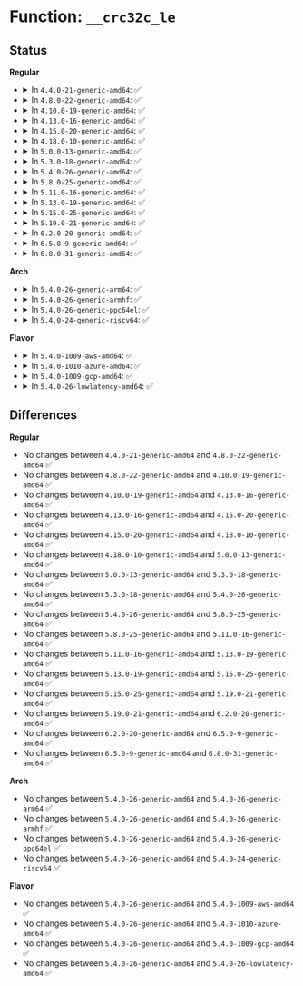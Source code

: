 # Function: <code>__crc32c_le</code>

## Status
<b>Regular</b>
<ul>
<li>
<details>
<summary>In <code>4.4.0-21-generic-amd64</code>: ✅</summary>

```c
u32 __crc32c_le(u32 crc, const unsigned char * p, size_t len)
```

```json
{
  "name": "__crc32c_le",
  "collision_type": "Unique Global",
  "inline_type": "No",
  "funcs": [
    {
      "addr": 18446744071583066624,
      "name": "__crc32c_le",
      "external": true,
      "loc": "lib/crc32.c:199",
      "file": "lib/crc32.c",
      "inline": "seen, unknown",
      "caller_inline": [],
      "caller_func": [
        "crypto/crc32c_generic.c:chksum_digest",
        "crypto/crc32c_generic.c:chksum_finup",
        "crypto/crc32c_generic.c:chksum_update"
      ]
    }
  ],
  "symbols": [
    {
      "addr": 18446744071583066624,
      "name": "__crc32c_le",
      "section": ".text",
      "bind": "STB_GLOBAL",
      "size": 254
    }
  ]
}
```
</details>
</li>
<li>
<details>
<summary>In <code>4.8.0-22-generic-amd64</code>: ✅</summary>

```c
u32 __crc32c_le(u32 crc, const unsigned char * p, size_t len)
```

```json
{
  "name": "__crc32c_le",
  "collision_type": "Unique Global",
  "inline_type": "No",
  "funcs": [
    {
      "addr": 18446744071583360944,
      "name": "__crc32c_le",
      "external": true,
      "loc": "lib/crc32.c:199",
      "file": "lib/crc32.c",
      "inline": "seen, unknown",
      "caller_inline": [],
      "caller_func": [
        "crypto/crc32c_generic.c:chksum_digest",
        "crypto/crc32c_generic.c:chksum_finup",
        "crypto/crc32c_generic.c:chksum_update"
      ]
    }
  ],
  "symbols": [
    {
      "addr": 18446744071583360944,
      "name": "__crc32c_le",
      "section": ".text",
      "bind": "STB_GLOBAL",
      "size": 353
    }
  ]
}
```
</details>
</li>
<li>
<details>
<summary>In <code>4.10.0-19-generic-amd64</code>: ✅</summary>

```c
u32 __crc32c_le(u32 crc, const unsigned char * p, size_t len)
```

```json
{
  "name": "__crc32c_le",
  "collision_type": "Unique Global",
  "inline_type": "No",
  "funcs": [
    {
      "addr": 18446744071583486320,
      "name": "__crc32c_le",
      "external": true,
      "loc": "lib/crc32.c:199",
      "file": "lib/crc32.c",
      "inline": "seen, unknown",
      "caller_inline": [],
      "caller_func": [
        "crypto/crc32c_generic.c:chksum_digest",
        "crypto/crc32c_generic.c:chksum_finup",
        "crypto/crc32c_generic.c:chksum_update"
      ]
    }
  ],
  "symbols": [
    {
      "addr": 18446744071583486320,
      "name": "__crc32c_le",
      "section": ".text",
      "bind": "STB_GLOBAL",
      "size": 353
    }
  ]
}
```
</details>
</li>
<li>
<details>
<summary>In <code>4.13.0-16-generic-amd64</code>: ✅</summary>

```c
u32 __crc32c_le(u32 crc, const unsigned char * p, size_t len)
```

```json
{
  "name": "__crc32c_le",
  "collision_type": "Unique Global",
  "inline_type": "No",
  "funcs": [
    {
      "addr": 18446744071583508576,
      "name": "__crc32c_le",
      "external": true,
      "loc": "lib/crc32.c:199",
      "file": "lib/crc32.c",
      "inline": "seen, unknown",
      "caller_inline": [],
      "caller_func": [
        "crypto/crc32c_generic.c:chksum_digest",
        "crypto/crc32c_generic.c:chksum_finup",
        "crypto/crc32c_generic.c:chksum_update"
      ]
    }
  ],
  "symbols": [
    {
      "addr": 18446744071583508576,
      "name": "__crc32c_le",
      "section": ".text",
      "bind": "STB_GLOBAL",
      "size": 349
    }
  ]
}
```
</details>
</li>
<li>
<details>
<summary>In <code>4.15.0-20-generic-amd64</code>: ✅</summary>

```c
u32 __crc32c_le(u32 crc, const unsigned char * p, size_t len)
```

```json
{
  "name": "__crc32c_le",
  "collision_type": "Unique Global",
  "inline_type": "No",
  "funcs": [
    {
      "addr": 18446744071583690672,
      "name": "__crc32c_le",
      "external": true,
      "loc": "lib/crc32.c:199",
      "file": "lib/crc32.c",
      "inline": "seen, unknown",
      "caller_inline": [],
      "caller_func": [
        "crypto/crc32c_generic.c:chksum_digest",
        "crypto/crc32c_generic.c:chksum_finup",
        "crypto/crc32c_generic.c:chksum_update"
      ]
    }
  ],
  "symbols": [
    {
      "addr": 18446744071583690672,
      "name": "__crc32c_le",
      "section": ".text",
      "bind": "STB_GLOBAL",
      "size": 349
    }
  ]
}
```
</details>
</li>
<li>
<details>
<summary>In <code>4.18.0-10-generic-amd64</code>: ✅</summary>

```c
u32 __crc32c_le(u32 crc, const unsigned char * p, size_t len)
```

```json
{
  "name": "__crc32c_le",
  "collision_type": "Unique Global",
  "inline_type": "No",
  "funcs": [
    {
      "addr": 18446744071583908320,
      "name": "__crc32c_le",
      "external": true,
      "loc": "lib/crc32.c:199",
      "file": "lib/crc32.c",
      "inline": "seen, unknown",
      "caller_inline": [],
      "caller_func": [
        "crypto/crc32c_generic.c:chksum_digest",
        "crypto/crc32c_generic.c:chksum_finup",
        "crypto/crc32c_generic.c:chksum_update"
      ]
    }
  ],
  "symbols": [
    {
      "addr": 18446744071583908320,
      "name": "__crc32c_le",
      "section": ".text",
      "bind": "STB_GLOBAL",
      "size": 331
    }
  ]
}
```
</details>
</li>
<li>
<details>
<summary>In <code>5.0.0-13-generic-amd64</code>: ✅</summary>

```c
u32 __crc32c_le(u32 crc, const unsigned char * p, size_t len)
```

```json
{
  "name": "__crc32c_le",
  "collision_type": "Unique Global",
  "inline_type": "No",
  "funcs": [
    {
      "addr": 18446744071583992880,
      "name": "__crc32c_le",
      "external": true,
      "loc": "lib/crc32.c:200",
      "file": "lib/crc32.c",
      "inline": "seen, unknown",
      "caller_inline": [],
      "caller_func": [
        "crypto/crc32c_generic.c:chksum_digest",
        "crypto/crc32c_generic.c:chksum_finup",
        "crypto/crc32c_generic.c:chksum_update"
      ]
    }
  ],
  "symbols": [
    {
      "addr": 18446744071583992880,
      "name": "__crc32c_le",
      "section": ".text",
      "bind": "STB_WEAK",
      "size": 331
    }
  ]
}
```
</details>
</li>
<li>
<details>
<summary>In <code>5.3.0-18-generic-amd64</code>: ✅</summary>

```c
u32 __crc32c_le(u32 crc, const unsigned char * p, size_t len)
```

```json
{
  "name": "__crc32c_le",
  "collision_type": "Unique Global",
  "inline_type": "No",
  "funcs": [
    {
      "addr": 18446744071584176272,
      "name": "__crc32c_le",
      "external": true,
      "loc": "lib/crc32.c:200",
      "file": "lib/crc32.c",
      "inline": "seen, unknown",
      "caller_inline": [],
      "caller_func": [
        "crypto/crc32c_generic.c:chksum_digest",
        "crypto/crc32c_generic.c:chksum_finup",
        "crypto/crc32c_generic.c:chksum_update"
      ]
    }
  ],
  "symbols": [
    {
      "addr": 18446744071584176272,
      "name": "__crc32c_le",
      "section": ".text",
      "bind": "STB_WEAK",
      "size": 246
    }
  ]
}
```
</details>
</li>
<li>
<details>
<summary>In <code>5.4.0-26-generic-amd64</code>: ✅</summary>

```c
u32 __crc32c_le(u32 crc, const unsigned char * p, size_t len)
```

```json
{
  "name": "__crc32c_le",
  "collision_type": "Unique Global",
  "inline_type": "No",
  "funcs": [
    {
      "addr": 18446744071584309968,
      "name": "__crc32c_le",
      "external": true,
      "loc": "lib/crc32.c:200",
      "file": "lib/crc32.c",
      "inline": "seen, unknown",
      "caller_inline": [],
      "caller_func": [
        "crypto/crc32c_generic.c:chksum_digest",
        "crypto/crc32c_generic.c:chksum_finup",
        "crypto/crc32c_generic.c:chksum_update"
      ]
    }
  ],
  "symbols": [
    {
      "addr": 18446744071584309968,
      "name": "__crc32c_le",
      "section": ".text",
      "bind": "STB_WEAK",
      "size": 246
    }
  ]
}
```
</details>
</li>
<li>
<details>
<summary>In <code>5.8.0-25-generic-amd64</code>: ✅</summary>

```c
u32 __crc32c_le(u32 crc, const unsigned char * p, size_t len)
```

```json
{
  "name": "__crc32c_le",
  "collision_type": "Unique Global",
  "inline_type": "No",
  "funcs": [
    {
      "addr": 18446744071584721200,
      "name": "__crc32c_le",
      "external": true,
      "loc": "lib/crc32.c:200",
      "file": "lib/crc32.c",
      "inline": "seen, unknown",
      "caller_inline": [],
      "caller_func": [
        "crypto/crc32c_generic.c:chksum_digest",
        "crypto/crc32c_generic.c:chksum_finup",
        "crypto/crc32c_generic.c:chksum_update"
      ]
    }
  ],
  "symbols": [
    {
      "addr": 18446744071584721200,
      "name": "__crc32c_le",
      "section": ".text",
      "bind": "STB_WEAK",
      "size": 18
    }
  ]
}
```
</details>
</li>
<li>
<details>
<summary>In <code>5.11.0-16-generic-amd64</code>: ✅</summary>

```c
u32 __crc32c_le(u32 crc, const unsigned char * p, size_t len)
```

```json
{
  "name": "__crc32c_le",
  "collision_type": "Unique Global",
  "inline_type": "No",
  "funcs": [
    {
      "addr": 18446744071584834336,
      "name": "__crc32c_le",
      "external": true,
      "loc": "lib/crc32.c:200",
      "file": "lib/crc32.c",
      "inline": "seen, unknown",
      "caller_inline": [],
      "caller_func": [
        "crypto/crc32c_generic.c:chksum_digest",
        "crypto/crc32c_generic.c:chksum_finup",
        "crypto/crc32c_generic.c:chksum_update"
      ]
    }
  ],
  "symbols": [
    {
      "addr": 18446744071584834336,
      "name": "__crc32c_le",
      "section": ".text",
      "bind": "STB_WEAK",
      "size": 18
    }
  ]
}
```
</details>
</li>
<li>
<details>
<summary>In <code>5.13.0-19-generic-amd64</code>: ✅</summary>

```c
u32 __crc32c_le(u32 crc, const unsigned char * p, size_t len)
```

```json
{
  "name": "__crc32c_le",
  "collision_type": "Unique Global",
  "inline_type": "No",
  "funcs": [
    {
      "addr": 18446744071584878960,
      "name": "__crc32c_le",
      "external": true,
      "loc": "lib/crc32.c:200",
      "file": "lib/crc32.c",
      "inline": "seen, unknown",
      "caller_inline": [],
      "caller_func": [
        "crypto/crc32c_generic.c:chksum_digest",
        "crypto/crc32c_generic.c:chksum_finup",
        "crypto/crc32c_generic.c:chksum_update"
      ]
    }
  ],
  "symbols": [
    {
      "addr": 18446744071584878960,
      "name": "__crc32c_le",
      "section": ".text",
      "bind": "STB_WEAK",
      "size": 18
    }
  ]
}
```
</details>
</li>
<li>
<details>
<summary>In <code>5.15.0-25-generic-amd64</code>: ✅</summary>

```c
u32 __crc32c_le(u32 crc, const unsigned char * p, size_t len)
```

```json
{
  "name": "__crc32c_le",
  "collision_type": "Unique Global",
  "inline_type": "No",
  "funcs": [
    {
      "addr": 18446744071585304544,
      "name": "__crc32c_le",
      "external": true,
      "loc": "lib/crc32.c:200",
      "file": "lib/crc32.c",
      "inline": "seen, unknown",
      "caller_inline": [],
      "caller_func": [
        "crypto/crc32c_generic.c:chksum_digest",
        "crypto/crc32c_generic.c:chksum_finup",
        "crypto/crc32c_generic.c:chksum_update"
      ]
    }
  ],
  "symbols": [
    {
      "addr": 18446744071585304544,
      "name": "__crc32c_le",
      "section": ".text",
      "bind": "STB_WEAK",
      "size": 18
    }
  ]
}
```
</details>
</li>
<li>
<details>
<summary>In <code>5.19.0-21-generic-amd64</code>: ✅</summary>

```c
u32 __crc32c_le(u32 crc, const unsigned char * p, size_t len)
```

```json
{
  "name": "__crc32c_le",
  "collision_type": "Unique Global",
  "inline_type": "No",
  "funcs": [
    {
      "addr": 18446744071586160256,
      "name": "__crc32c_le",
      "external": true,
      "loc": "lib/crc32.c:199",
      "file": "lib/crc32.c",
      "inline": "seen, unknown",
      "caller_inline": [],
      "caller_func": [
        "crypto/crc32c_generic.c:chksum_digest",
        "crypto/crc32c_generic.c:chksum_finup",
        "crypto/crc32c_generic.c:chksum_update"
      ]
    }
  ],
  "symbols": [
    {
      "addr": 18446744071586160256,
      "name": "__crc32c_le",
      "section": ".text",
      "bind": "STB_WEAK",
      "size": 30
    }
  ]
}
```
</details>
</li>
<li>
<details>
<summary>In <code>6.2.0-20-generic-amd64</code>: ✅</summary>

```c
u32 __crc32c_le(u32 crc, const unsigned char * p, size_t len)
```

```json
{
  "name": "__crc32c_le",
  "collision_type": "Unique Global",
  "inline_type": "No",
  "funcs": [
    {
      "addr": 18446744071587153936,
      "name": "__crc32c_le",
      "external": true,
      "loc": "lib/crc32.c:199",
      "file": "lib/crc32.c",
      "inline": "seen, unknown",
      "caller_inline": [],
      "caller_func": [
        "crypto/crc32c_generic.c:chksum_digest",
        "crypto/crc32c_generic.c:chksum_finup",
        "crypto/crc32c_generic.c:chksum_update"
      ]
    }
  ],
  "symbols": [
    {
      "addr": 18446744071587153936,
      "name": "__crc32c_le",
      "section": ".text",
      "bind": "STB_WEAK",
      "size": 30
    }
  ]
}
```
</details>
</li>
<li>
<details>
<summary>In <code>6.5.0-9-generic-amd64</code>: ✅</summary>

```c
u32 __crc32c_le(u32 crc, const unsigned char * p, size_t len)
```

```json
{
  "name": "__crc32c_le",
  "collision_type": "Unique Global",
  "inline_type": "No",
  "funcs": [
    {
      "addr": 18446744071587416576,
      "name": "__crc32c_le",
      "external": true,
      "loc": "lib/crc32.c:199",
      "file": "lib/crc32.c",
      "inline": "seen, unknown",
      "caller_inline": [],
      "caller_func": [
        "crypto/crc32c_generic.c:chksum_digest",
        "crypto/crc32c_generic.c:chksum_finup",
        "crypto/crc32c_generic.c:chksum_update"
      ]
    }
  ],
  "symbols": [
    {
      "addr": 18446744071587416576,
      "name": "__crc32c_le",
      "section": ".text",
      "bind": "STB_WEAK",
      "size": 30
    }
  ]
}
```
</details>
</li>
<li>
<details>
<summary>In <code>6.8.0-31-generic-amd64</code>: ✅</summary>

```c
u32 __crc32c_le(u32 crc, const unsigned char * p, size_t len)
```

```json
{
  "name": "__crc32c_le",
  "collision_type": "Unique Global",
  "inline_type": "No",
  "funcs": [
    {
      "addr": 18446744071587751312,
      "name": "__crc32c_le",
      "external": true,
      "loc": "lib/crc32.c:199",
      "file": "lib/crc32.c",
      "inline": "seen, unknown",
      "caller_inline": [],
      "caller_func": [
        "crypto/crc32c_generic.c:chksum_digest",
        "crypto/crc32c_generic.c:chksum_finup",
        "crypto/crc32c_generic.c:chksum_update"
      ]
    }
  ],
  "symbols": [
    {
      "addr": 18446744071587751312,
      "name": "__crc32c_le",
      "section": ".text",
      "bind": "STB_WEAK",
      "size": 30
    }
  ]
}
```
</details>
</li>
</ul>
<b>Arch</b>
<ul>
<li>
<details>
<summary>In <code>5.4.0-26-generic-arm64</code>: ✅</summary>

```c
u32 __crc32c_le(u32 crc, const unsigned char * p, size_t len)
```

```json
{
  "name": "__crc32c_le",
  "collision_type": "Unique Global",
  "inline_type": "No",
  "funcs": [
    {
      "addr": 18446603336496196128,
      "name": "__crc32c_le",
      "external": true,
      "loc": "lib/crc32.c:200",
      "file": "lib/crc32.c",
      "inline": "seen, unknown",
      "caller_inline": [],
      "caller_func": [
        "crypto/crc32c_generic.c:chksum_digest",
        "crypto/crc32c_generic.c:chksum_finup",
        "crypto/crc32c_generic.c:chksum_update"
      ]
    }
  ],
  "symbols": [
    {
      "addr": 18446603336496090848,
      "name": "__crc32c_le",
      "section": ".text",
      "bind": "STB_GLOBAL",
      "size": 220
    }
  ]
}
```
</details>
</li>
<li>
<details>
<summary>In <code>5.4.0-26-generic-armhf</code>: ✅</summary>

```c
u32 __crc32c_le(u32 crc, const unsigned char * p, size_t len)
```

```json
{
  "name": "__crc32c_le",
  "collision_type": "Unique Global",
  "inline_type": "No",
  "funcs": [
    {
      "addr": 3229517604,
      "name": "__crc32c_le",
      "external": true,
      "loc": "lib/crc32.c:200",
      "file": "lib/crc32.c",
      "inline": "seen, unknown",
      "caller_inline": [],
      "caller_func": [
        "crypto/crc32c_generic.c:chksum_digest",
        "crypto/crc32c_generic.c:chksum_finup",
        "crypto/crc32c_generic.c:chksum_update"
      ]
    }
  ],
  "symbols": [
    {
      "addr": 3229517604,
      "name": "__crc32c_le",
      "section": ".text",
      "bind": "STB_WEAK",
      "size": 312
    }
  ]
}
```
</details>
</li>
<li>
<details>
<summary>In <code>5.4.0-26-generic-ppc64el</code>: ✅</summary>

```c
u32 __crc32c_le(u32 crc, const unsigned char * p, size_t len)
```

```json
{
  "name": "__crc32c_le",
  "collision_type": "Unique Global",
  "inline_type": "No",
  "funcs": [
    {
      "addr": 13835058055290477808,
      "name": "__crc32c_le",
      "external": true,
      "loc": "lib/crc32.c:200",
      "file": "lib/crc32.c",
      "inline": "seen, unknown",
      "caller_inline": [],
      "caller_func": [
        "crypto/crc32c_generic.c:chksum_digest",
        "crypto/crc32c_generic.c:chksum_finup",
        "crypto/crc32c_generic.c:chksum_update"
      ]
    }
  ],
  "symbols": [
    {
      "addr": 13835058055290477808,
      "name": "__crc32c_le",
      "section": ".text",
      "bind": "STB_WEAK",
      "size": 488
    }
  ]
}
```
</details>
</li>
<li>
<details>
<summary>In <code>5.4.0-24-generic-riscv64</code>: ✅</summary>

```c
u32 __crc32c_le(u32 crc, const unsigned char * p, size_t len)
```

```json
{
  "name": "__crc32c_le",
  "collision_type": "Unique Global",
  "inline_type": "No",
  "funcs": [
    {
      "addr": 18446743936275246420,
      "name": "__crc32c_le",
      "external": true,
      "loc": "lib/crc32.c:200",
      "file": "lib/crc32.c",
      "inline": "seen, unknown",
      "caller_inline": [],
      "caller_func": [
        "crypto/crc32c_generic.c:chksum_digest",
        "crypto/crc32c_generic.c:chksum_finup",
        "crypto/crc32c_generic.c:chksum_update"
      ]
    }
  ],
  "symbols": [
    {
      "addr": 18446743936275246420,
      "name": "__crc32c_le",
      "section": ".text",
      "bind": "STB_WEAK",
      "size": 404
    }
  ]
}
```
</details>
</li>
</ul>
<b>Flavor</b>
<ul>
<li>
<details>
<summary>In <code>5.4.0-1009-aws-amd64</code>: ✅</summary>

```c
u32 __crc32c_le(u32 crc, const unsigned char * p, size_t len)
```

```json
{
  "name": "__crc32c_le",
  "collision_type": "Unique Global",
  "inline_type": "No",
  "funcs": [
    {
      "addr": 18446744071584278704,
      "name": "__crc32c_le",
      "external": true,
      "loc": "lib/crc32.c:200",
      "file": "lib/crc32.c",
      "inline": "seen, unknown",
      "caller_inline": [],
      "caller_func": [
        "crypto/crc32c_generic.c:chksum_digest",
        "crypto/crc32c_generic.c:chksum_finup",
        "crypto/crc32c_generic.c:chksum_update"
      ]
    }
  ],
  "symbols": [
    {
      "addr": 18446744071584278704,
      "name": "__crc32c_le",
      "section": ".text",
      "bind": "STB_WEAK",
      "size": 246
    }
  ]
}
```
</details>
</li>
<li>
<details>
<summary>In <code>5.4.0-1010-azure-amd64</code>: ✅</summary>

```c
u32 __crc32c_le(u32 crc, const unsigned char * p, size_t len)
```

```json
{
  "name": "__crc32c_le",
  "collision_type": "Unique Global",
  "inline_type": "No",
  "funcs": [
    {
      "addr": 18446744071584213904,
      "name": "__crc32c_le",
      "external": true,
      "loc": "lib/crc32.c:200",
      "file": "lib/crc32.c",
      "inline": "seen, unknown",
      "caller_inline": [],
      "caller_func": [
        "crypto/crc32c_generic.c:chksum_digest",
        "crypto/crc32c_generic.c:chksum_finup",
        "crypto/crc32c_generic.c:chksum_update"
      ]
    }
  ],
  "symbols": [
    {
      "addr": 18446744071584213904,
      "name": "__crc32c_le",
      "section": ".text",
      "bind": "STB_WEAK",
      "size": 246
    }
  ]
}
```
</details>
</li>
<li>
<details>
<summary>In <code>5.4.0-1009-gcp-amd64</code>: ✅</summary>

```c
u32 __crc32c_le(u32 crc, const unsigned char * p, size_t len)
```

```json
{
  "name": "__crc32c_le",
  "collision_type": "Unique Global",
  "inline_type": "No",
  "funcs": [
    {
      "addr": 18446744071584261456,
      "name": "__crc32c_le",
      "external": true,
      "loc": "lib/crc32.c:200",
      "file": "lib/crc32.c",
      "inline": "seen, unknown",
      "caller_inline": [],
      "caller_func": [
        "crypto/crc32c_generic.c:chksum_digest",
        "crypto/crc32c_generic.c:chksum_finup",
        "crypto/crc32c_generic.c:chksum_update"
      ]
    }
  ],
  "symbols": [
    {
      "addr": 18446744071584261456,
      "name": "__crc32c_le",
      "section": ".text",
      "bind": "STB_WEAK",
      "size": 246
    }
  ]
}
```
</details>
</li>
<li>
<details>
<summary>In <code>5.4.0-26-lowlatency-amd64</code>: ✅</summary>

```c
u32 __crc32c_le(u32 crc, const unsigned char * p, size_t len)
```

```json
{
  "name": "__crc32c_le",
  "collision_type": "Unique Global",
  "inline_type": "No",
  "funcs": [
    {
      "addr": 18446744071584367440,
      "name": "__crc32c_le",
      "external": true,
      "loc": "lib/crc32.c:200",
      "file": "lib/crc32.c",
      "inline": "seen, unknown",
      "caller_inline": [],
      "caller_func": [
        "crypto/crc32c_generic.c:chksum_digest",
        "crypto/crc32c_generic.c:chksum_finup",
        "crypto/crc32c_generic.c:chksum_update"
      ]
    }
  ],
  "symbols": [
    {
      "addr": 18446744071584367440,
      "name": "__crc32c_le",
      "section": ".text",
      "bind": "STB_WEAK",
      "size": 246
    }
  ]
}
```
</details>
</li>
</ul>

## Differences
<b>Regular</b>
<ul>
<li>
No changes between <code>4.4.0-21-generic-amd64</code> and <code>4.8.0-22-generic-amd64</code> ✅
</li>
<li>
No changes between <code>4.8.0-22-generic-amd64</code> and <code>4.10.0-19-generic-amd64</code> ✅
</li>
<li>
No changes between <code>4.10.0-19-generic-amd64</code> and <code>4.13.0-16-generic-amd64</code> ✅
</li>
<li>
No changes between <code>4.13.0-16-generic-amd64</code> and <code>4.15.0-20-generic-amd64</code> ✅
</li>
<li>
No changes between <code>4.15.0-20-generic-amd64</code> and <code>4.18.0-10-generic-amd64</code> ✅
</li>
<li>
No changes between <code>4.18.0-10-generic-amd64</code> and <code>5.0.0-13-generic-amd64</code> ✅
</li>
<li>
No changes between <code>5.0.0-13-generic-amd64</code> and <code>5.3.0-18-generic-amd64</code> ✅
</li>
<li>
No changes between <code>5.3.0-18-generic-amd64</code> and <code>5.4.0-26-generic-amd64</code> ✅
</li>
<li>
No changes between <code>5.4.0-26-generic-amd64</code> and <code>5.8.0-25-generic-amd64</code> ✅
</li>
<li>
No changes between <code>5.8.0-25-generic-amd64</code> and <code>5.11.0-16-generic-amd64</code> ✅
</li>
<li>
No changes between <code>5.11.0-16-generic-amd64</code> and <code>5.13.0-19-generic-amd64</code> ✅
</li>
<li>
No changes between <code>5.13.0-19-generic-amd64</code> and <code>5.15.0-25-generic-amd64</code> ✅
</li>
<li>
No changes between <code>5.15.0-25-generic-amd64</code> and <code>5.19.0-21-generic-amd64</code> ✅
</li>
<li>
No changes between <code>5.19.0-21-generic-amd64</code> and <code>6.2.0-20-generic-amd64</code> ✅
</li>
<li>
No changes between <code>6.2.0-20-generic-amd64</code> and <code>6.5.0-9-generic-amd64</code> ✅
</li>
<li>
No changes between <code>6.5.0-9-generic-amd64</code> and <code>6.8.0-31-generic-amd64</code> ✅
</li>
</ul>
<b>Arch</b>
<ul>
<li>
No changes between <code>5.4.0-26-generic-amd64</code> and <code>5.4.0-26-generic-arm64</code> ✅
</li>
<li>
No changes between <code>5.4.0-26-generic-amd64</code> and <code>5.4.0-26-generic-armhf</code> ✅
</li>
<li>
No changes between <code>5.4.0-26-generic-amd64</code> and <code>5.4.0-26-generic-ppc64el</code> ✅
</li>
<li>
No changes between <code>5.4.0-26-generic-amd64</code> and <code>5.4.0-24-generic-riscv64</code> ✅
</li>
</ul>
<b>Flavor</b>
<ul>
<li>
No changes between <code>5.4.0-26-generic-amd64</code> and <code>5.4.0-1009-aws-amd64</code> ✅
</li>
<li>
No changes between <code>5.4.0-26-generic-amd64</code> and <code>5.4.0-1010-azure-amd64</code> ✅
</li>
<li>
No changes between <code>5.4.0-26-generic-amd64</code> and <code>5.4.0-1009-gcp-amd64</code> ✅
</li>
<li>
No changes between <code>5.4.0-26-generic-amd64</code> and <code>5.4.0-26-lowlatency-amd64</code> ✅
</li>
</ul>
